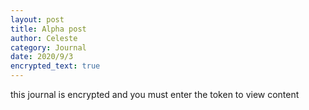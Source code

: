 ```yaml
---
layout: post
title: Alpha post
author: Celeste
category: Journal
date: 2020/9/3
encrypted_text: true
---
```

<p class="encrypted" id="bZtIa0hr0CJrWCDeE6P9QQtmnI8UEzOfctJoXPjFutR4JpPb9aRytmjfMD9gc=">this journal is encrypted and you must enter the token to view content</p>
